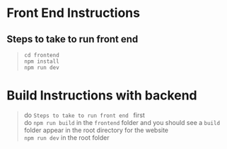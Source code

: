 # Front End Instructions

## Steps to take to run front end
> `cd frontend`  
> `npm install`  
> `npm run dev`  

# Build Instructions with backend
> do `Steps to take to run front end ` first  
> do `npm run build` in the `frontend` folder and you should see a `build` folder appear in the root directory for the website  
> `npm run dev` in the root folder






